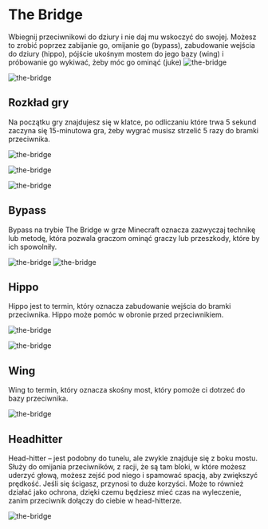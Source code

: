 # The Bridge 

Wbiegnij przeciwnikowi do dziury i nie daj mu wskoczyć do swojej. Możesz to zrobić poprzez zabijanie go, omijanie go (bypass),
zabudowanie wejścia do dziury (hippo), pójście ukośnym mostem do jego bazy (wing) i próbowanie go wykiwać, żeby móc go ominąć (juke)
![the-bridge](/assets/thebridge/lobbynpc1.png)

![the-bridge](/assets/thebridge/lobbynpc2.png)

## Rozkład gry
Na początku gry znajdujesz się w klatce, po odliczaniu które trwa 5 sekund zaczyna się 15-minutowa gra, żeby wygrać musisz strzelić 5 razy do bramki przeciwnika.

![the-bridge](/assets/thebridge/scorebord.png)

![the-bridge](/assets/thebridge/odliczanie.png)

![the-bridge](/assets/thebridge/wygrana.png)

## Bypass

Bypass na trybie The Bridge w grze Minecraft oznacza zazwyczaj technikę lub metodę,
która pozwala graczom ominąć graczy lub przeszkody, które by ich spowolniły.

![the-bridge](/assets/thebridge/bypass.png)
![the-bridge](/assets/thebridge/bypass_2.png)

## Hippo 

Hippo jest to termin, który oznacza zabudowanie wejścia do bramki przeciwnika.
Hippo może pomóc w obronie przed przeciwnikiem.

![the-bridge](/assets/thebridge/Hippo.png)

![the-bridge](/assets/thebridge/Hippo-srodek.png)

## Wing

Wing to termin, który oznacza skośny most, który pomoże ci dotrzeć do bazy przeciwnika.

![the-bridge](/assets/thebridge/Wing.png)

## Headhitter

Head-hitter – jest podobny do tunelu, ale zwykle znajduje się z boku mostu. Służy do omijania przeciwników,
z racji, że są tam bloki, w które możesz uderzyć głową, możesz zejść pod niego i spamować spacją, aby zwiększyć prędkość.
Jeśli się ścigasz, przynosi to duże korzyści. Może to również działać jako ochrona, dzięki czemu będziesz mieć czas na wyleczenie,
zanim przeciwnik dołączy do ciebie w head-hitterze.

![the-bridge](/assets/thebridge/bypass-head-hitter.png)